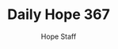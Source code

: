 ---
image: /assets/img/daily-hope-default-artwork.png
title: Daily Hope 367
number: 367
categories:
  - Daily Hope
author: Hope Staff
notes: Daily Hope 367
embed: >-
  <iframe src="https://open.spotify.com/embed/episode/6eEY17s5b22zp8sWIpUakC?utm_source=generator" width="400px" height="102px" frameborder=“0" scrolling=“no”></iframe>
---